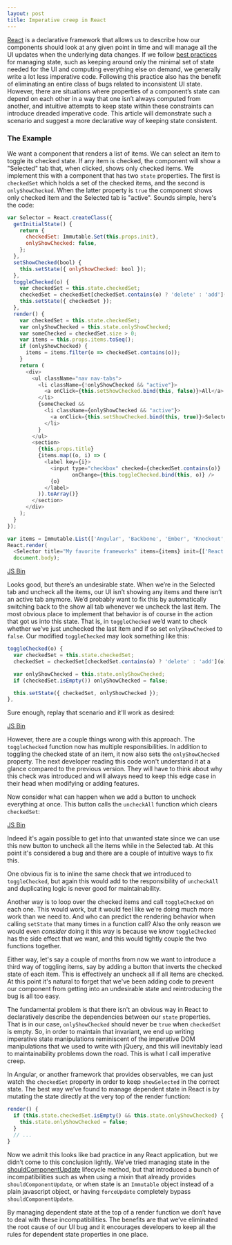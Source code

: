 ```yaml
---
layout: post
title: Imperative creep in React
---
```

[React](http://facebook.github.io/react/) is a declarative framework that allows us to describe how our components should look at any given point in time and will manage all the UI updates when the underlying data changes. If we follow [best practices](http://facebook.github.io/react/blog/2013/11/05/thinking-in-react.html#step-3-identify-the-minimal-but-complete-representation-of-ui-state) for managing state, such as keeping around only the minimal set of state needed for the UI and computing everything else on demand, we generally write a lot less imperative code. Following this practice also has the benefit of eliminating an entire class of bugs related to inconsistent UI state. However, there are situations where properties of a component’s state can depend on each other in a way that one isn’t always computed from another, and intuitive attempts to keep state within these constraints can introduce dreaded imperative code. This article will demonstrate such a scenario and suggest a more declarative way of keeping state consistent.

### The Example

We want a component that renders a list of items. We can select an item to toggle its checked state. If any item is checked, the component will show a "Selected" tab that, when clicked, shows only checked items. We implement this with a component that has two `state` properties. The first is `checkedSet` which holds a set of the checked items, and the second is `onlyShowChecked`. When the latter property is `true` the component shows only checked item and the Selected tab is "active". Sounds simple, here's the code:

```javascript
var Selector = React.createClass({
  getInitialState() {
    return {
      checkedSet: Immutable.Set(this.props.init),
      onlyShowChecked: false,
    };
  },
  setShowChecked(bool) {
    this.setState({ onlyShowChecked: bool });
  },
  toggleChecked(o) {
    var checkedSet = this.state.checkedSet;
    checkedSet = checkedSet[checkedSet.contains(o) ? 'delete' : 'add'](o);
    this.setState({ checkedSet });
  },
  render() {
    var checkedSet = this.state.checkedSet;
    var onlyShowChecked = this.state.onlyShowChecked;
    var someChecked = checkedSet.size > 0;
    var items = this.props.items.toSeq();
    if (onlyShowChecked) {
      items = items.filter(o => checkedSet.contains(o));
    }
    return (
      <div>
        <ul className="nav nav-tabs">
          <li className={!onlyShowChecked && "active"}>
            <a onClick={this.setShowChecked.bind(this, false)}>All</a>
          </li>
          {someChecked &&
            <li className={onlyShowChecked && "active"}>
              <a onClick={this.setShowChecked.bind(this, true)}>Selected</a>
            </li>
          }
        </ul>
        <section>
          {this.props.title}
          {items.map((o, i) => (
            <label key={i}>
              <input type="checkbox" checked={checkedSet.contains(o)}
                     onChange={this.toggleChecked.bind(this, o)} />
              {o}
            </label>
          )).toArray()}
        </section>
      </div>
    );
  }
});

var items = Immutable.List(['Angular', 'Backbone', 'Ember', 'Knockout', 'React']);
React.render(
  <Selector title="My favorite frameworks" items={items} init={['React']} />,
  document.body);
```

<a class="jsbin-embed" href="http://jsbin.com/nomomi/2/edit?js,output">JS Bin</a><script src="http://static.jsbin.com/js/embed.js"></script>

Looks good, but there’s an undesirable state. When we’re in the Selected tab and uncheck all the items, our UI isn’t showing any items and there isn’t an active tab anymore. We’d probably want to fix this by automatically switching back to the show all tab whenever we uncheck the last item. The most obvious place to implement that behavior is of course in the action that got us into this state. That is, in `toggleChecked` we’d want to check whether we’ve just unchecked the last item and if so set `onlyShowChecked` to `false`. Our modified `toggleChecked` may look something like this:

```javascript
toggleChecked(o) {
  var checkedSet = this.state.checkedSet;
  checkedSet = checkedSet[checkedSet.contains(o) ? 'delete' : 'add'](o);

  var onlyShowChecked = this.state.onlyShowChecked;
  if (checkedSet.isEmpty()) onlyShowChecked = false;

  this.setState({ checkedSet, onlyShowChecked });
},
```

Sure enough, replay that scenario and it'll work as desired:

<a class="jsbin-embed" href="http://jsbin.com/nomomi/3/embed?js,output">JS Bin</a><script src="http://static.jsbin.com/js/embed.js"></script>

However, there are a couple things wrong with this approach. The `toggleChecked` function now has multiple responsibilities. In addition to toggling the checked state of an item, it now also sets the `onlyShowChecked` property. The next developer reading this code won't understand it at a glance compared to the previous version. They will have to think about why this check was introduced and will always need to keep this edge case in their head when modifying or adding features.

Now consider what can happen when we add a button to uncheck everything at once. This button calls the `uncheckAll` function which clears `checkedSet`:

<a class="jsbin-embed" href="http://jsbin.com/nomomi/4/embed?js,output">JS Bin</a><script src="http://static.jsbin.com/js/embed.js"></script>

Indeed it's again possible to get into that unwanted state since we can use this new button to uncheck all the items while in the Selected tab. At this point it's considered a bug and there are a couple of intuitive ways to fix this.

One obvious fix is to inline the same check that we introduced to `toggleChecked`, but again this would add to the responsibility of `uncheckAll` and duplicating logic is never good for maintainability.

Another way is to loop over the checked items and call `toggleChecked` on each one. This would work, but it would feel like we're doing much more work than we need to. And who can predict the rendering behavior when calling `setState` that many times in a function call? Also the only reason we would even _consider_ doing it this way is because we _know_ `toggleChecked` has the side effect that we want, and this would tightly couple the two functions together.

Either way, let's say a couple of months from now we want to introduce a third way of toggling items, say by adding a button that inverts the checked state of each item. This is effectively an uncheck all if all items are checked. At this point it's natural to forget that we've been adding code to prevent our component from getting into an undesirable state and reintroducing the bug is all too easy.

The fundamental problem is that there isn't an obvious way in React to declaratively describe the dependencies between our `state` properties. That is in our case, `onlyShowChecked` should never be `true` when `checkedSet` is empty. So, in order to maintain that invariant, we end up writing imperative state manipulations reminiscent of the imperative DOM manipulations that we used to write with jQuery, and this will inevitably lead to maintainability problems down the road. This is what I call imperative creep.

In Angular, or another framework that provides observables, we can just watch the `checkedSet` property in order to keep `showSelected` in the correct state. The best way we’ve found to manage dependent state in React is by mutating the state directly at the very top of the render function:

```javascript
render() {
  if (this.state.checkedSet.isEmpty() && this.state.onlyShowChecked) {
    this.state.onlyShowChecked = false;
  }
  // ...
}
```

Now we admit this looks like bad practice in any React application, but we didn’t come to this conclusion lightly. We’ve tried managing state in the [shouldComponentUpdate](http://facebook.github.io/react/docs/component-specs.html#updating-shouldcomponentupdate) lifecycle method, but that introduced a bunch of incompatibilities such as when using a mixin that already provides `shouldComponentUpdate`, or when state is an `Immutable` object instead of a plain javascript object, or having `forceUpdate` completely bypass `shouldComponentUpdate`.

By managing dependent state at the top of a render function we don’t have to deal with these incompatibilities. The benefits are that we’ve eliminated the root cause of our UI bug and it encourages developers to keep all the rules for dependent state properties in one place.
